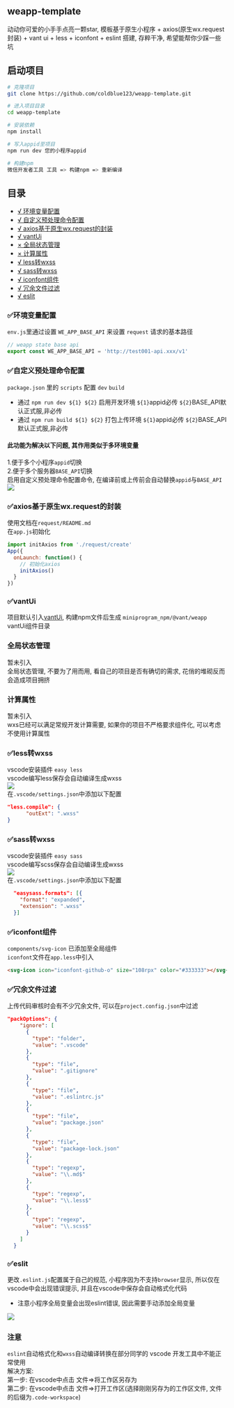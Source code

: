## weapp-template
动动你可爱的小手手点亮一颗star, 模板基于原生小程序 + axios(原生wx.request封装) + vant ui + less + iconfont + eslint 搭建, 存粹干净, 希望能帮你少踩一些坑

## 启动项目
```bash
# 克隆项目
git clone https://github.com/coldblue123/weapp-template.git

# 进入项目目录
cd weapp-template

# 安装依赖
npm install

# 写入appid至项目
npm run dev 您的小程序appid

# 构建npm
微信开发者工具 工具 => 构建npm => 重新编译
```

## 目录
- [√ 环境变量配置](#env)
- [√ 自定义预处理命令配置](#create-env)
- [√ axios基于原生wx.request的封装](#axios)
- [√ vantUi](#vant)
- [× 全局状态管理](#mox)
- [× 计算属性](#compute)
- [√ less转wxss](#less)
- [√ sass转wxss](#sass)
- [√ iconfont组件](#iconfont)
- [√ 冗余文件过滤](#clear)
- [√ eslit](#eslint)

### <span id='env'>✅环境变量配置</span>
`env.js`里通过设置 `WE_APP_BASE_API` 来设置 `request` 请求的基本路径
```javascript
// weapp state base api
export const WE_APP_BASE_API = 'http://test001-api.xxx/v1'
```

### <span id='create-env'>✅自定义预处理命令配置</span>
`package.json` 里的 `scripts` 配置 `dev` `build`<br>
- 通过 `npm run dev ${1} ${2}` 启用开发环境 `${1}`appid必传  `${2}`BASE_API默认正式服,非必传<br>
- 通过 `npm run build ${1} ${2}` 打包上传环境 `${1}`appid必传  `${2}`BASE_API默认正式服,非必传<br>
#### 此功能为解决以下问题, 其作用类似于多环境变量<br>
1.便于多个小程序`appid`切换<br>
2.便于多个服务器`BASE_API`切换<br>
启用自定义预处理命令配置命令, 在编译前或上传前会自动替换`appid`与`BASE_API`<br>
<img src="https://note.youdao.com/yws/public/resource/6d39c8c0854ee74a82d677c892787543/xmlnote/EE4BC7D597754135BA40964AA99C89BB/4927">

### <span id="axios">✅axios基于原生wx.request的封装</span>
使用文档在`request/README.md`<br>
在`app.js`初始化
```javascript
import initAxios from './request/create'
App({
  onLaunch: function() {
    // 初始化axios
    initAxios()
  }
})
```
### <span id="vant">✅vantUi</span>

项目默认引入[vantUi](https://vant-contrib.gitee.io/vant-weapp/#/intro), 构建npm文件后生成 `miniprogram_npm/@vant/weapp` vantUi组件目录

### <span id="mox">全局状态管理</span>
暂未引入<br>
全局状态管理, 不要为了用而用, 看自己的项目是否有确切的需求, 花俏的堆砌反而会造成项目拥挤

### <span id="computed">计算属性</span>
暂未引入<br>
wxs已经可以满足常规开发计算需要, 如果你的项目不严格要求组件化, 可以考虑不使用计算属性

### <span id="less">✅less转wxss</span>
vscode安装插件 `easy less`<br>
vscode编写less保存会自动编译生成wxss<br>
<img src="https://note.youdao.com/yws/public/resource/6d39c8c0854ee74a82d677c892787543/xmlnote/605844ECE813449C990FAF58643BF44F/4711"><br>
在`.vscode/settings.json`中添加以下配置
```json
"less.compile": {
      "outExt": ".wxss"
}
```

### <span id="sass">✅sass转wxss</span>
vscode安装插件 `easy sass`<br>
vscode编写scss保存会自动编译生成wxss<br>
<img src="https://note.youdao.com/yws/public/resource/6d39c8c0854ee74a82d677c892787543/xmlnote/B6D8CD72AFCF419DAC7394629C5588FC/4936"><br>
在`.vscode/settings.json`中添加以下配置
```json
  "easysass.formats": [{
    "format": "expanded",
    "extension": ".wxss"
  }]
```

### <span id="iconfont">✅iconfont组件</span>
`components/svg-icon` 已添加至全局组件<br>
`iconfont`文件在`app.less`中引入<br>
```html
<svg-icon icon="iconfont-github-o" size="108rpx" color="#333333"></svg-icon>
```

### <span id="clear">✅冗余文件过滤</span>
上传代码审核时会有不少冗余文件, 可以在`project.config.json`中过滤
```json
"packOptions": {
    "ignore": [
      {
        "type": "folder",
        "value": ".vscode"
      },
      {
        "type": "file",
        "value": ".gitignore"
      },
      {
        "type": "file",
        "value": ".eslintrc.js"
      },
      {
        "type": "file",
        "value": "package.json"
      },
      {
        "type": "file",
        "value": "package-lock.json"
      },
      {
        "type": "regexp",
        "value": "\\.md$"
      },
      {
        "type": "regexp",
        "value": "\\.less$"
      },
      {
        "type": "regexp",
        "value": "\\.scss$"
      }
    ]
  }
```

### <span>✅eslit</span>
更改`.eslint.js`配置属于自己的规范, 小程序因为不支持`browser`显示, 所以仅在vscode中会出现错误提示, 并且在vscode中保存会自动格式化代码<br>
- 注意小程序全局变量会出现eslint错误, 因此需要手动添加全局变量<br>
<img src="https://note.youdao.com/yws/public/resource/6d39c8c0854ee74a82d677c892787543/xmlnote/E25860519A97403DA4183298CFFDB073/4639">
<img>

### 注意
`eslint`自动格式化和`wxss`自动编译转换在部分同学的 vscode 开发工具中不能正常使用<br>
解决方案: <br>
第一步: 在vscode中点击 文件=>将工作区另存为<br>
第二步: 在vscode中点击 文件=>打开工作区(选择刚刚另存为的工作区文件, 文件的后缀为`.code-workspace`) <br>
